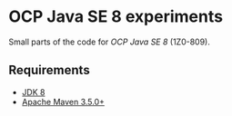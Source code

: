 # OCP Java SE 8 experiments

Small parts of the code for *OCP Java SE 8* (1Z0-809).

## Requirements

* [JDK 8](http://www.oracle.com/technetwork/java/javase/downloads/index.html)
* [Apache Maven 3.5.0+](https://maven.apache.org/download.cgi)
